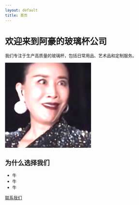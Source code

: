 ```yaml
---
layout: default
title: 首页
---
```


# 欢迎来到阿豪的玻璃杯公司

我们专注于生产高质量的玻璃杯，包括日常用品、艺术品和定制服务。

![玻璃杯](/assets/images/1.png)

## 为什么选择我们

- 牛
- 牛
- 牛

[联系我们](/contact)